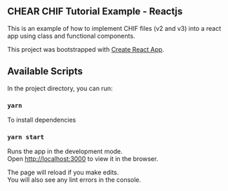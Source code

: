 ## CHEAR CHIF Tutorial Example - Reactjs

This is an example of how to implement CHIF files (v2 and v3) into a react app using class and functional components.

This project was bootstrapped with [Create React App](https://github.com/facebook/create-react-app).

## Available Scripts

In the project directory, you can run:

### `yarn` 

To install dependencies

### `yarn start`

Runs the app in the development mode.<br />
Open [http://localhost:3000](http://localhost:3000) to view it in the browser.

The page will reload if you make edits.<br />
You will also see any lint errors in the console.
